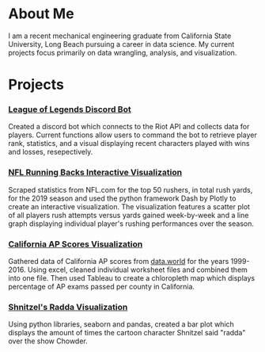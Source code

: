 # About Me

I am a recent mechanical engineering graduate from California State University, Long Beach pursuing a career in data science. My current projects focus primarily on data wrangling, analysis, and visualization. 

# Projects

### [League of Legends Discord Bot](../projects/discord-bot/discord_bot.html)
Created a discord bot which connects to the Riot API and collects data for players. Current functions allow users to command the bot to retrieve player rank, statistics, and a visual displaying recent characters played with wins and losses, resepectively.

### [NFL Running Backs Interactive Visualization](../projects/nfl-viz/nfl_running_backs.html)
Scraped statistics from NFL.com for the top 50 rushers, in total rush yards, for the 2019 season and used the python framework Dash by Plotly to create an interactive visualization. The visualization features a scatter plot of all players rush attempts versus yards gained week-by-week and a line graph displaying individual player's rushing performances over the season. 

### [California AP Scores Visualization](../projects/california_ap/ap_viz.html)
Gathered data of California AP scores from [data.world](https://data.world) for the years 1999-2016. Using excel, cleaned individual worksheet files and combined them into one file. Then used Tableau to create a chloropleth map which displays percentage of AP exams passed per county in California.

### [Shnitzel's Radda Visualization](../projects/chowder_viz/raddas.html)
Using python libraries, seaborn and pandas, created a bar plot which displays the amount of times the cartoon character Shnitzel said "radda" over the show Chowder.
